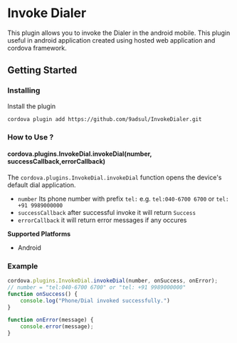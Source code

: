 # Invoke Dialer

This plugin allows you to invoke the Dialer in the android mobile. This plugin useful in android application created using hosted web application and cordova framework. 

## Getting Started

### Installing

Install the plugin 

```
cordova plugin add https://github.com/9adsul/InvokeDialer.git
```

### How to Use ?

#### cordova.plugins.InvokeDial.invokeDial(number, successCallback,errorCallback)

The `cordova.plugins.InvokeDial.invokeDial` function opens the device's default dial application.


- `number` Its phone number with prefix `tel:` e.g. `tel:040-6700 6700` or `tel: +91 9989000000`
- `successCallback` after successful invoke it will return `Success`
- `errorCallback` it will return error messages if any occures


__Supported Platforms__

- Android

### Example


```js
cordova.plugins.InvokeDial.invokeDial(number, onSuccess, onError);
// number = "tel:040-6700 6700" or "tel: +91 9989000000"
function onSuccess() {
    console.log("Phone/Dial invoked successfully.")
}

function onError(message) {
    console.error(message);
}

```
